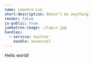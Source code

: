 ```yaml
---
name: Leondro Lio
short-description: Doesn't do anything
render: false
is-public: true
jumbotron-image: ./tapir.jpg
handles:
  - service: twitter
    handle: sevencoil
---
```


Hello world!
